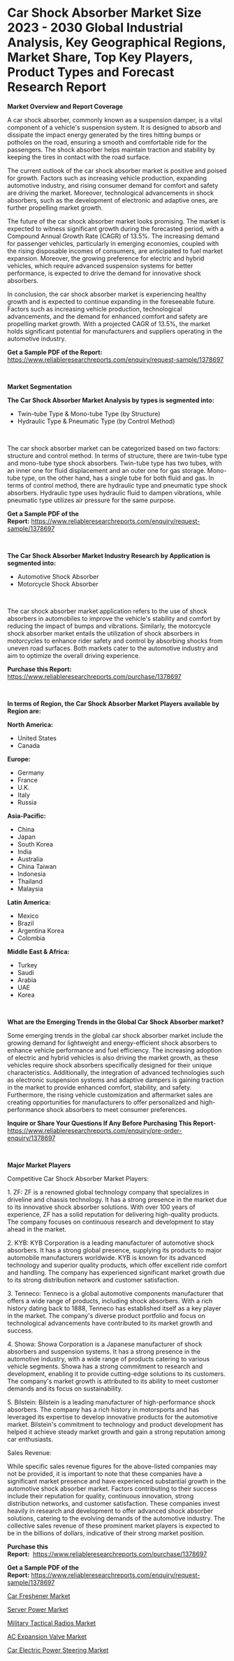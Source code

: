 <p><h1>Car Shock Absorber Market Size 2023 - 2030 Global Industrial Analysis, Key Geographical Regions, Market Share, Top Key Players, Product Types and Forecast Research Report</h1></p><p><strong>Market Overview and Report Coverage</strong></p>
<p><p>A car shock absorber, commonly known as a suspension damper, is a vital component of a vehicle's suspension system. It is designed to absorb and dissipate the impact energy generated by the tires hitting bumps or potholes on the road, ensuring a smooth and comfortable ride for the passengers. The shock absorber helps maintain traction and stability by keeping the tires in contact with the road surface.</p><p>The current outlook of the car shock absorber market is positive and poised for growth. Factors such as increasing vehicle production, expanding automotive industry, and rising consumer demand for comfort and safety are driving the market. Moreover, technological advancements in shock absorbers, such as the development of electronic and adaptive ones, are further propelling market growth.</p><p>The future of the car shock absorber market looks promising. The market is expected to witness significant growth during the forecasted period, with a Compound Annual Growth Rate (CAGR) of 13.5%. The increasing demand for passenger vehicles, particularly in emerging economies, coupled with the rising disposable incomes of consumers, are anticipated to fuel market expansion. Moreover, the growing preference for electric and hybrid vehicles, which require advanced suspension systems for better performance, is expected to drive the demand for innovative shock absorbers.</p><p>In conclusion, the car shock absorber market is experiencing healthy growth and is expected to continue expanding in the foreseeable future. Factors such as increasing vehicle production, technological advancements, and the demand for enhanced comfort and safety are propelling market growth. With a projected CAGR of 13.5%, the market holds significant potential for manufacturers and suppliers operating in the automotive industry.</p></p>
<p><strong>Get a Sample PDF of the Report:</strong> <a href="https://www.reliableresearchreports.com/enquiry/request-sample/1378697">https://www.reliableresearchreports.com/enquiry/request-sample/1378697</a></p>
<p>&nbsp;</p>
<p><strong>Market Segmentation</strong></p>
<p><strong>The Car Shock Absorber Market Analysis by types is segmented into:</strong></p>
<p><ul><li>Twin-tube Type & Mono-tube Type (by Structure)</li><li>Hydraulic Type & Pneumatic Type (by Control Method)</li></ul></p>
<p>&nbsp;</p>
<p><p>The car shock absorber market can be categorized based on two factors: structure and control method. In terms of structure, there are twin-tube type and mono-tube type shock absorbers. Twin-tube type has two tubes, with an inner one for fluid displacement and an outer one for gas storage. Mono-tube type, on the other hand, has a single tube for both fluid and gas. In terms of control method, there are hydraulic type and pneumatic type shock absorbers. Hydraulic type uses hydraulic fluid to dampen vibrations, while pneumatic type utilizes air pressure for the same purpose.</p></p>
<p><strong>Get a Sample PDF of the Report:</strong>&nbsp;<a href="https://www.reliableresearchreports.com/enquiry/request-sample/1378697">https://www.reliableresearchreports.com/enquiry/request-sample/1378697</a></p>
<p>&nbsp;</p>
<p><strong>The Car Shock Absorber Market Industry Research by Application is segmented into:</strong></p>
<p><ul><li>Automotive Shock Absorber</li><li>Motorcycle Shock Absorber</li></ul></p>
<p>&nbsp;</p>
<p><p>The car shock absorber market application refers to the use of shock absorbers in automobiles to improve the vehicle's stability and comfort by reducing the impact of bumps and vibrations. Similarly, the motorcycle shock absorber market entails the utilization of shock absorbers in motorcycles to enhance rider safety and control by absorbing shocks from uneven road surfaces. Both markets cater to the automotive industry and aim to optimize the overall driving experience.</p></p>
<p><strong>Purchase this Report:</strong>&nbsp; <a href="https://www.reliableresearchreports.com/purchase/1378697">https://www.reliableresearchreports.com/purchase/1378697</a></p>
<p>&nbsp;</p>
<p><strong>In terms of Region, the Car Shock Absorber Market Players available by Region are:</strong></p>
<p>
    <p> <strong> North America: </strong>
        <ul>
            <li>United States</li>
            <li>Canada</li>
        </ul>
        </p> 
    <p> <strong> Europe: </strong>
        <ul>
            <li>Germany</li>
            <li>France</li>
            <li>U.K.</li>
            <li>Italy</li>
            <li>Russia</li>
        </ul>
        </p> 
    <p> <strong> Asia-Pacific: </strong>
        <ul>
            <li>China</li>
            <li>Japan</li>
            <li>South Korea</li>
            <li>India</li>
            <li>Australia</li>
            <li>China Taiwan</li>
            <li>Indonesia</li>
            <li>Thailand</li>
            <li>Malaysia</li>
        </ul>
        </p> 
    <p> <strong> Latin America: </strong>
        <ul>
            <li>Mexico</li>
            <li>Brazil</li>
            <li>Argentina Korea</li>
            <li>Colombia</li>
        </ul>
        </p> 
    <p> <strong> Middle East & Africa: </strong>
        <ul>
            <li>Turkey</li>
            <li>Saudi</li>
            <li>Arabia</li>
            <li>UAE</li>
            <li>Korea</li>
        </ul>
    </p>
    </p>
<p>&nbsp;</p>
<p><strong>What are the Emerging Trends in the Global Car Shock Absorber market?</strong></p>
<p><p>Some emerging trends in the global car shock absorber market include the growing demand for lightweight and energy-efficient shock absorbers to enhance vehicle performance and fuel efficiency. The increasing adoption of electric and hybrid vehicles is also driving the market growth, as these vehicles require shock absorbers specifically designed for their unique characteristics. Additionally, the integration of advanced technologies such as electronic suspension systems and adaptive dampers is gaining traction in the market to provide enhanced comfort, stability, and safety. Furthermore, the rising vehicle customization and aftermarket sales are creating opportunities for manufacturers to offer personalized and high-performance shock absorbers to meet consumer preferences.</p></p>
<p><strong>Inquire or Share Your Questions If Any Before Purchasing This Report</strong>- <a href="https://www.reliableresearchreports.com/enquiry/pre-order-enquiry/1378697">https://www.reliableresearchreports.com/enquiry/pre-order-enquiry/1378697</a></p>
<p>&nbsp;</p>
<p><strong>Major Market Players</strong></p>
<p><p>Competitive Car Shock Absorber Market Players:</p><p>1. ZF: ZF is a renowned global technology company that specializes in driveline and chassis technology. It has a strong presence in the market due to its innovative shock absorber solutions. With over 100 years of experience, ZF has a solid reputation for delivering high-quality products. The company focuses on continuous research and development to stay ahead in the market.</p><p>2. KYB: KYB Corporation is a leading manufacturer of automotive shock absorbers. It has a strong global presence, supplying its products to major automobile manufacturers worldwide. KYB is known for its advanced technology and superior quality products, which offer excellent ride comfort and handling. The company has experienced significant market growth due to its strong distribution network and customer satisfaction.</p><p>3. Tenneco: Tenneco is a global automotive components manufacturer that offers a wide range of products, including shock absorbers. With a rich history dating back to 1888, Tenneco has established itself as a key player in the market. The company's diverse product portfolio and focus on technological advancements have contributed to its market growth and success.</p><p>4. Showa: Showa Corporation is a Japanese manufacturer of shock absorbers and suspension systems. It has a strong presence in the automotive industry, with a wide range of products catering to various vehicle segments. Showa has a strong commitment to research and development, enabling it to provide cutting-edge solutions to its customers. The company's market growth is attributed to its ability to meet customer demands and its focus on sustainability.</p><p>5. Bilstein: Bilstein is a leading manufacturer of high-performance shock absorbers. The company has a rich history in motorsports and has leveraged its expertise to develop innovative products for the automotive market. Bilstein's commitment to technology and product development has helped it achieve steady market growth and gain a strong reputation among car enthusiasts.</p><p>Sales Revenue:</p><p>While specific sales revenue figures for the above-listed companies may not be provided, it is important to note that these companies have a significant market presence and have experienced substantial growth in the automotive shock absorber market. Factors contributing to their success include their reputation for quality, continuous innovation, strong distribution networks, and customer satisfaction. These companies invest heavily in research and development to offer advanced shock absorber solutions, catering to the evolving demands of the automotive industry. The collective sales revenue of these prominent market players is expected to be in the billions of dollars, indicative of their strong market position.</p></p>
<p><strong>Purchase this Report:</strong>&nbsp;&nbsp;<a href="https://www.reliableresearchreports.com/purchase/1378697">https://www.reliableresearchreports.com/purchase/1378697</a></p>
<p></p>
<p><strong>Get a Sample PDF of the Report:</strong>&nbsp;<a href="https://www.reliableresearchreports.com/enquiry/request-sample/1378697">https://www.reliableresearchreports.com/enquiry/request-sample/1378697</a></p>
<p><p><a href="https://medium.com/@guyskiles1918/car-freshener-market-share-evolution-and-market-growth-trends-2023-2030-b4ea38295adb">Car Freshener Market</a></p><p><a href="https://www.linkedin.com/pulse/decoding-server-power-market-deep-dive-latest-trends-segmentation-tz3de/">Server Power Market</a></p><p><a href="https://www.linkedin.com/pulse/military-tactical-radios-market-insights-players-forecast-cqrse/">Military Tactical Radios Market</a></p><p><a href="https://github.com/ruslanpoljakovrd177/Market-Research-Report-List-1/blob/main/ac-expansion-valve-market.md">AC Expansion Valve Market</a></p><p><a href="https://github.com/gulaimolin/Market-Research-Report-List-1/blob/main/car-electric-power-steering-market.md">Car Electric Power Steering Market</a></p></p>